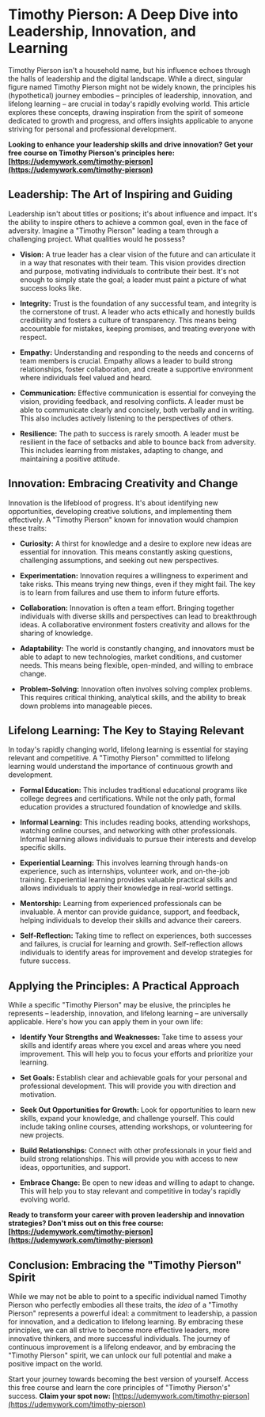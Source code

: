 # Timothy Pierson: A Deep Dive into Leadership, Innovation, and Learning

Timothy Pierson isn't a household name, but his influence echoes through the halls of leadership and the digital landscape. While a direct, singular figure named Timothy Pierson might not be widely known, the principles his (hypothetical) journey embodies – principles of leadership, innovation, and lifelong learning – are crucial in today's rapidly evolving world. This article explores these concepts, drawing inspiration from the spirit of someone dedicated to growth and progress, and offers insights applicable to anyone striving for personal and professional development.

**Looking to enhance your leadership skills and drive innovation? Get your free course on Timothy Pierson's principles here: [https://udemywork.com/timothy-pierson](https://udemywork.com/timothy-pierson)**

## Leadership: The Art of Inspiring and Guiding

Leadership isn't about titles or positions; it's about influence and impact.  It's the ability to inspire others to achieve a common goal, even in the face of adversity. Imagine a "Timothy Pierson" leading a team through a challenging project. What qualities would he possess?

*   **Vision:** A true leader has a clear vision of the future and can articulate it in a way that resonates with their team.  This vision provides direction and purpose, motivating individuals to contribute their best. It's not enough to simply state the goal; a leader must paint a picture of what success looks like.

*   **Integrity:**  Trust is the foundation of any successful team, and integrity is the cornerstone of trust. A leader who acts ethically and honestly builds credibility and fosters a culture of transparency.  This means being accountable for mistakes, keeping promises, and treating everyone with respect.

*   **Empathy:** Understanding and responding to the needs and concerns of team members is crucial.  Empathy allows a leader to build strong relationships, foster collaboration, and create a supportive environment where individuals feel valued and heard.

*   **Communication:**  Effective communication is essential for conveying the vision, providing feedback, and resolving conflicts.  A leader must be able to communicate clearly and concisely, both verbally and in writing. This also includes actively listening to the perspectives of others.

*   **Resilience:**  The path to success is rarely smooth.  A leader must be resilient in the face of setbacks and able to bounce back from adversity.  This includes learning from mistakes, adapting to change, and maintaining a positive attitude.

## Innovation: Embracing Creativity and Change

Innovation is the lifeblood of progress. It's about identifying new opportunities, developing creative solutions, and implementing them effectively. A "Timothy Pierson" known for innovation would champion these traits:

*   **Curiosity:** A thirst for knowledge and a desire to explore new ideas are essential for innovation. This means constantly asking questions, challenging assumptions, and seeking out new perspectives.

*   **Experimentation:**  Innovation requires a willingness to experiment and take risks. This means trying new things, even if they might fail. The key is to learn from failures and use them to inform future efforts.

*   **Collaboration:**  Innovation is often a team effort.  Bringing together individuals with diverse skills and perspectives can lead to breakthrough ideas. A collaborative environment fosters creativity and allows for the sharing of knowledge.

*   **Adaptability:** The world is constantly changing, and innovators must be able to adapt to new technologies, market conditions, and customer needs. This means being flexible, open-minded, and willing to embrace change.

*   **Problem-Solving:**  Innovation often involves solving complex problems.  This requires critical thinking, analytical skills, and the ability to break down problems into manageable pieces.

## Lifelong Learning: The Key to Staying Relevant

In today's rapidly changing world, lifelong learning is essential for staying relevant and competitive.  A "Timothy Pierson" committed to lifelong learning would understand the importance of continuous growth and development.

*   **Formal Education:** This includes traditional educational programs like college degrees and certifications. While not the only path, formal education provides a structured foundation of knowledge and skills.

*   **Informal Learning:**  This includes reading books, attending workshops, watching online courses, and networking with other professionals. Informal learning allows individuals to pursue their interests and develop specific skills.

*   **Experiential Learning:** This involves learning through hands-on experience, such as internships, volunteer work, and on-the-job training. Experiential learning provides valuable practical skills and allows individuals to apply their knowledge in real-world settings.

*   **Mentorship:**  Learning from experienced professionals can be invaluable. A mentor can provide guidance, support, and feedback, helping individuals to develop their skills and advance their careers.

*   **Self-Reflection:**  Taking time to reflect on experiences, both successes and failures, is crucial for learning and growth. Self-reflection allows individuals to identify areas for improvement and develop strategies for future success.

## Applying the Principles: A Practical Approach

While a specific "Timothy Pierson" may be elusive, the principles he represents – leadership, innovation, and lifelong learning – are universally applicable.  Here's how you can apply them in your own life:

*   **Identify Your Strengths and Weaknesses:**  Take time to assess your skills and identify areas where you excel and areas where you need improvement. This will help you to focus your efforts and prioritize your learning.

*   **Set Goals:**  Establish clear and achievable goals for your personal and professional development. This will provide you with direction and motivation.

*   **Seek Out Opportunities for Growth:**  Look for opportunities to learn new skills, expand your knowledge, and challenge yourself. This could include taking online courses, attending workshops, or volunteering for new projects.

*   **Build Relationships:**  Connect with other professionals in your field and build strong relationships. This will provide you with access to new ideas, opportunities, and support.

*   **Embrace Change:**  Be open to new ideas and willing to adapt to change. This will help you to stay relevant and competitive in today's rapidly evolving world.

**Ready to transform your career with proven leadership and innovation strategies? Don't miss out on this free course: [https://udemywork.com/timothy-pierson](https://udemywork.com/timothy-pierson)**

## Conclusion: Embracing the "Timothy Pierson" Spirit

While we may not be able to point to a specific individual named Timothy Pierson who perfectly embodies all these traits, the *idea* of a "Timothy Pierson" represents a powerful ideal: a commitment to leadership, a passion for innovation, and a dedication to lifelong learning. By embracing these principles, we can all strive to become more effective leaders, more innovative thinkers, and more successful individuals.  The journey of continuous improvement is a lifelong endeavor, and by embracing the "Timothy Pierson" spirit, we can unlock our full potential and make a positive impact on the world.

Start your journey towards becoming the best version of yourself. Access this free course and learn the core principles of "Timothy Pierson's" success. **Claim your spot now:** [https://udemywork.com/timothy-pierson](https://udemywork.com/timothy-pierson)
